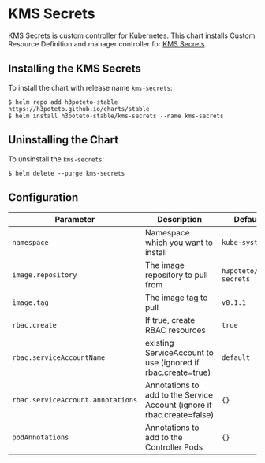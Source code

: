 # KMS Secrets
KMS Secrets is custom controller for Kubernetes. This chart installs Custom Resource Definition and manager controller for [KMS Secrets](https://github.com/h3poteto/kms-secrets).

## Installing the KMS Secrets
To install the chart with release name `kms-secrets`:

```
$ helm repo add h3poteto-stable https://h3poteto.github.io/charts/stable
$ helm install h3poteto-stable/kms-secrets --name kms-secrets
```

## Uninstalling the Chart
To unsinstall the `kms-secrets`:

```
$ helm delete --purge kms-secrets
```

## Configuration

Parameter | Description | Default
|------|------|------|
| `namespace` | Namespace which you want to install | `kube-system` |
| `image.repository` | The image repository to pull from | `h3poteto/kms-secrets` |
| `image.tag` | The image tag to pull | `v0.1.1` |
| `rbac.create` | If true, create RBAC resources | `true` |
| `rbac.serviceAccountName` | existing ServiceAccount to use (ignored if rbac.create=true) | `default` |
| `rbac.serviceAccount.annotations` | Annotations to add to the Service Account (ignore if rbac.create=false) | `{}` |
| `podAnnotations` | Annotations to add to the Controller Pods| `{}` |
